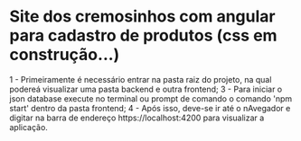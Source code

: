 # Site dos cremosinhos com angular para cadastro de produtos (css em construção...)

1 - Primeiramente é necessário entrar na pasta raiz do projeto, na qual podereá visualizar uma pasta backend e outra frontend;
3 - Para iniciar o json database execute no terminal ou prompt de comando o comando 'npm start' dentro da pasta frontend;
4 - Após isso, deve-se ir até o nAvegador e digitar na barra de endereço https://localhost:4200 para visualizar a aplicação.
